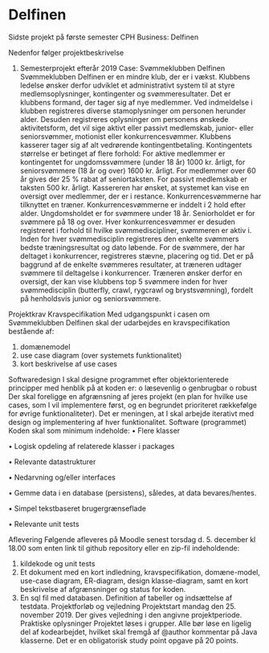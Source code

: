 # Delfinen
Sidste projekt på første semester CPH Business: Delfinen 

Nedenfor følger projektbeskrivelse

  1. Semesterprojekt efterår 2019
Case: Svømmeklubben Delfinen
Svømmeklubben Delfinen er en mindre klub, der er i vækst. Klubbens ledelse ønsker derfor udviklet et administrativt system til at styre medlemsoplysninger, kontingenter og svømmeresultater.
Det er klubbens formand, der tager sig af nye medlemmer. Ved indmeldelse i klubben registreres diverse stamoplysninger om personen herunder alder.
Desuden registreres oplysninger om personens ønskede aktivitetsform, det vil sige aktivt eller passivt medlemskab, junior- eller seniorsvømmer, motionist eller konkurrencesvømmer.
Klubbens kasserer tager sig af alt vedrørende kontingentbetaling. Kontingentets størrelse er betinget af flere forhold:
For aktive medlemmer er kontingentet for ungdomssvømmere (under 18 år) 1000 kr. årligt, for seniorsvømmere (18 år og over) 1600 kr. årligt. 
For medlemmer over 60 år gives der 25 % rabat af seniortaksten. For passivt medlemskab er taksten 500 kr. årligt.
Kassereren har ønsket, at systemet kan vise en oversigt over medlemmer, der er i restance.
Konkurrencesvømmerne har tilknyttet en træner. Konkurrencesvømmerne er inddelt i 2 hold efter alder. Ungdomsholdet er for svømmere under 18 år. Seniorholdet er for svømmere på 18 og over. 
Hver konkurrencesvømmer er desuden registreret i forhold til hvilke svømmediscipliner, svømmeren er aktiv i.
Inden for hver svømmedisciplin registreres den enkelte svømmers bedste træningsresultat og dato løbende. 
For de svømmere, der har deltaget i konkurrencer, registreres stævne, placering og tid. 
Det er på baggrund af de enkelte svømmeres resultater, at træneren udtager svømmere til deltagelse i konkurrencer. 
Træneren ønsker derfor en oversigt, der kan vise klubbens top 5 svømmere inden for hver svømmedisciplin (butterfly, crawl, rygcrawl og brystsvømning), fordelt på henholdsvis junior og seniorsvømmere.


  Projektkrav
Kravspecifikation
Med udgangspunkt i casen om Svømmeklubben Delfinen skal der udarbejdes en kravspecifikation bestående af:
1. domænemodel
2. use case diagram (over systemets funktionalitet)
3. kort beskrivelse af use cases


Softwaredesign
I skal designe programmet efter objektorienterede principper med henblik på at koden er:
o læsevenlig o genbrugbar o robust
Der skal foreligge en afgrænsning af jeres projekt (en plan for hvilke use cases, som I vil implementere først, og en begrundet prioriteret rækkefølge for øvrige funktionaliteter).
Det er meningen, at I skal arbejde iterativt med design og implementering af hver funktionalitet.
Software (programmet)
Koden skal som minimum indeholde:
• Flere klasser

• Logisk opdeling af relaterede klasser i packages

• Relevante datastrukturer

• Nedarvning og/eller interfaces

• Gemme data i en database (persistens), således, at data bevares/hentes.

• Simpel tekstbaseret brugergrænseflade

• Relevante unit tests

  Aflevering
Følgende afleveres på Moodle senest torsdag d. 5. december kl 18.00 som enten link til github repository eller en zip-fil indeholdende:
1. kildekode og unit tests
2. Et dokument med en kort indledning, kravspecifikation, domæne-model, use-case
diagram, ER-diagram, design klasse-diagram, samt en kort beskrivelse af afgrænsninger og
status for koden.
3. En sql fil med databasen. Definition af tabeller og indsættelse af testdata.
Projektforløb og vejledning
Projektstart mandag den 25. november 2019.
Der gives vejledning i den angivne projektperiode.
Praktiske oplysninger
Projektet løses i grupper.
Alle bør løse en ligelig del af kodearbejdet, hvilket skal fremgå af @author kommentar på Java klasserne.
Det er en obligatorisk study point opgave på 20 points.

